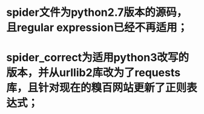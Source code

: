 # spider文件为python2.7版本的源码，且regular expression已经不再适用；
# spider_correct为适用python3改写的版本，并从urllib2库改为了requests库，且针对现在的糗百网站更新了正则表达式；

